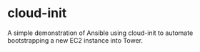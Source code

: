 # cloud-init
A simple demonstration of Ansible using cloud-init to automate bootstrapping a new EC2 instance into Tower.
